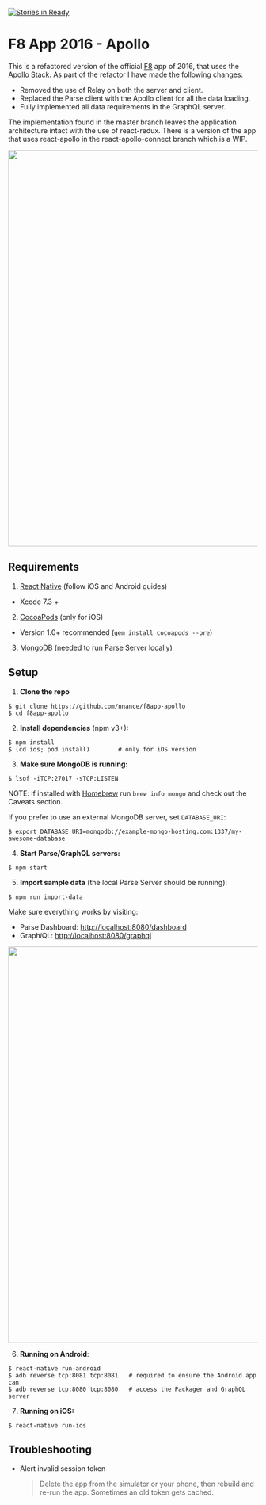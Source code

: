 [![Stories in Ready](https://badge.waffle.io/digithun/clogii-mobile.png?label=ready&title=Ready)](https://waffle.io/digithun/clogii-mobile)
# F8 App 2016 - Apollo

This is a refactored version of the official [F8](https://fbf8.com/) app of 2016, that uses the [Apollo Stack](http://www.apollostack.com/). As part of the refactor I have made the following changes:

* Removed the use of Relay on both the server and client.
* Replaced the Parse client with the Apollo client for all the data loading.
* Fully implemented all data requirements in the GraphQL server.

The implementation found in the master branch leaves the application architecture intact with the use of react-redux.  There is a version of the app that uses react-apollo in the react-apollo-connect branch which is a WIP.

<img src=".github/screenshot-app@2x.png" width="800">

## Requirements

1. [React Native](http://facebook.github.io/react-native/docs/getting-started.html) (follow iOS and Android guides)
  - Xcode 7.3 +
2. [CocoaPods](http://cocoapods.org) (only for iOS)
  - Version 1.0+ recommended (`gem install cocoapods --pre`)
3. [MongoDB](https://www.mongodb.org/downloads) (needed to run Parse Server locally)

## Setup

1. **Clone the repo**

  ```
  $ git clone https://github.com/nnance/f8app-apollo
  $ cd f8app-apollo
  ```

2. **Install dependencies** (npm v3+):

  ```
  $ npm install
  $ (cd ios; pod install)        # only for iOS version
  ```

3. **Make sure MongoDB is running:**

  ```
  $ lsof -iTCP:27017 -sTCP:LISTEN
  ```

  NOTE: if installed with [Homebrew](http://brew.sh/) run `brew info mongo` and
  check out the Caveats section.

  If you prefer to use an external MongoDB server, set `DATABASE_URI`:

  ```
  $ export DATABASE_URI=mongodb://example-mongo-hosting.com:1337/my-awesome-database
  ```

4. **Start Parse/GraphQL servers:**

  ```
  $ npm start
  ```

5. **Import sample data** (the local Parse Server should be running):

  ```
  $ npm run import-data
  ```

  Make sure everything works by visiting:

  * Parse Dashboard: [http://localhost:8080/dashboard](http://localhost:8080/dashboard)
  * Graph*i*QL: [http://localhost:8080/graphql](http://localhost:8080/graphql?query=query+%7B%0A++schedule+%7B%0A++++title%0A++++speakers+%7B%0A++++++name%0A++++++title%0A++++%7D%0A++++location+%7B%0A++++++name%0A++++%7D%0A++%7D%0A%7D)

  <img src=".github/screenshot-server@2x.png" width="800">


6. **Running on Android**:

  ```
  $ react-native run-android
  $ adb reverse tcp:8081 tcp:8081   # required to ensure the Android app can
  $ adb reverse tcp:8080 tcp:8080   # access the Packager and GraphQL server
  ```


7. **Running on iOS:**

  ```
  $ react-native run-ios
  ```

## Troubleshooting
- Alert invalid session token
  >  Delete the app from the simulator or your phone, then rebuild and re-run the app. Sometimes an old token gets cached.
